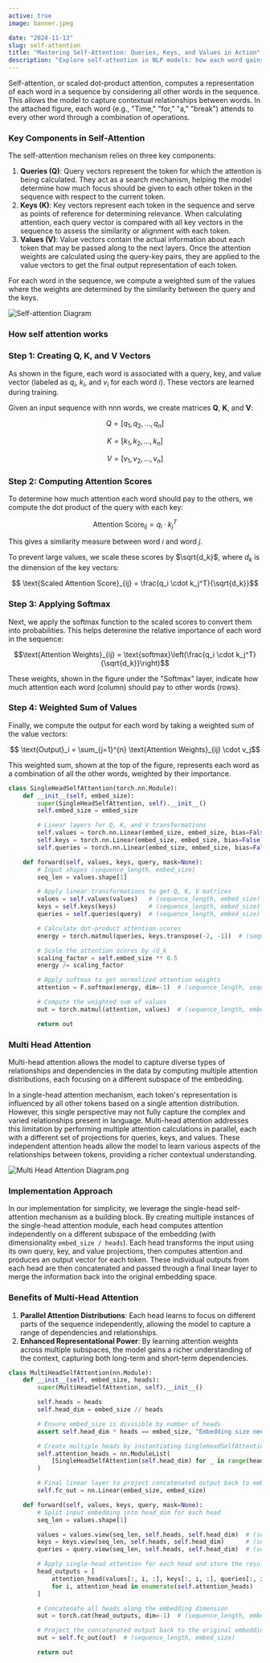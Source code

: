 ```yaml
---
active: true
image: banner.jpeg

date: "2024-11-13"
slug: self-attention
title: "Mastering Self-Attention: Queries, Keys, and Values in Action"
description: "Explore self-attention in NLP models: how each word gains context through queries, keys, and values, plus a look at multi-head attention for capturing complex relationships."
---
```


Self-attention, or scaled dot-product attention, computes a representation of each word in a sequence by considering all other words in the sequence. This allows the model to capture contextual relationships between words. In the attached figure, each word (e.g., "Time," "for," "a," "break") attends to every other word through a combination of operations.

### Key Components in Self-Attention

The self-attention mechanism relies on three key components:

1. **Queries (Q)**: Query vectors represent the token for which the attention is being calculated. They act as a search mechanism, helping the model determine how much focus should be given to each other token in the sequence with respect to the current token.
2. **Keys (K)**: Key vectors represent each token in the sequence and serve as points of reference for determining relevance. When calculating attention, each query vector is compared with all key vectors in the sequence to assess the similarity or alignment with each token.
3. **Values (V)**: Value vectors contain the actual information about each token that may be passed along to the next layers. Once the attention weights are calculated using the query-key pairs, they are applied to the value vectors to get the final output representation of each token.

For each word in the sequence, we compute a weighted sum of the values where the weights are determined by the similarity between the query and the keys.

![Self-attention Diagram](/images/blogs/self-attention/self_attention_diagram.png)

### How self attention works

### Step 1: Creating Q, K, and V Vectors

As shown in the figure, each word is associated with a query, key, and value vector (labeled as $q_i$, $k_i$, and $v_i$ for each word $i$). These vectors are learned during training.

Given an input sequence with nnn words, we create matrices **Q**, **K**, and **V**:

```math
Q = [q_1, q_2, \ldots, q_n]
```

```math
K = [k_1, k_2, \ldots, k_n]
```

```math
V = [v_1, v_2, \ldots, v_n]
```

### Step 2: Computing Attention Scores

To determine how much attention each word should pay to the others, we compute the dot product of the query with each key:

```math
\text{Attention Score}_{ij} = q_i \cdot k_j^T
```

This gives a similarity measure between word $i$ and word $j$.

To prevent large values, we scale these scores by $\sqrt{d_k}$, where $d_k$ is the dimension of the key vectors:

```math
 \text{Scaled Attention Score}_{ij} = \frac{q_i \cdot k_j^T}{\sqrt{d_k}}
```

### Step 3: Applying Softmax

Next, we apply the softmax function to the scaled scores to convert them into probabilities. This helps determine the relative importance of each word in the sequence:

```math
\text{Attention Weights}_{ij} = \text{softmax}\left(\frac{q_i \cdot k_j^T}{\sqrt{d_k}}\right)
```

These weights, shown in the figure under the "Softmax" layer, indicate how much attention each word (column) should pay to other words (rows).

### Step 4: Weighted Sum of Values

Finally, we compute the output for each word by taking a weighted sum of the value vectors:

```math
 \text{Output}_i = \sum_{j=1}^{n} \text{Attention Weights}_{ij} \cdot v_j
```

This weighted sum, shown at the top of the figure, represents each word as a combination of all the other words, weighted by their importance.

```python
class SingleHeadSelfAttention(torch.nn.Module):
    def __init__(self, embed_size):
        super(SingleHeadSelfAttention, self).__init__()
        self.embed_size = embed_size

        # Linear layers for Q, K, and V transformations
        self.values = torch.nn.Linear(embed_size, embed_size, bias=False)
        self.keys = torch.nn.Linear(embed_size, embed_size, bias=False)
        self.queries = torch.nn.Linear(embed_size, embed_size, bias=False)

    def forward(self, values, keys, query, mask=None):
        # Input shapes (sequence_length, embed_size)
        seq_len = values.shape[1]

        # Apply linear transformations to get Q, K, V matrices
        values = self.values(values)   # (sequence_length, embed_size)
        keys = self.keys(keys)         # (sequence_length, embed_size)
        queries = self.queries(query)  # (sequence_length, embed_size)

        # Calculate dot-product attention scores
        energy = torch.matmul(queries, keys.transpose(-2, -1))  # (sequence_length, sequence_length)

        # Scale the attention scores by √d_k
        scaling_factor = self.embed_size ** 0.5
        energy /= scaling_factor

        # Apply softmax to get normalized attention weights
        attention = F.softmax(energy, dim=-1)  # (sequence_length, sequence_length)

        # Compute the weighted sum of values
        out = torch.matmul(attention, values)  # (sequence_length, embed_size)

        return out

```

### Multi Head Attention

Multi-head attention allows the model to capture diverse types of relationships and dependencies in the data by computing multiple attention distributions, each focusing on a different subspace of the embedding.

In a single-head attention mechanism, each token's representation is influenced by all other tokens based on a single attention distribution. However, this single perspective may not fully capture the complex and varied relationships present in language. Multi-head attention addresses this limitation by performing multiple attention calculations in parallel, each with a different set of projections for queries, keys, and values. These independent attention heads allow the model to learn various aspects of the relationships between tokens, providing a richer contextual understanding.

![Multi Head Attention Diagram.png](/images/blogs/self-attention/multi_head_attention_diagram.png)

### Implementation Approach

In our implementation for simplicity, we leverage the single-head self-attention mechanism as a building block. By creating multiple instances of the single-head attention module, each head computes attention independently on a different subspace of the embedding (with dimensionality `embed_size / heads`). Each head transforms the input using its own query, key, and value projections, then computes attention and produces an output vector for each token. These individual outputs from each head are then concatenated and passed through a final linear layer to merge the information back into the original embedding space.

### Benefits of Multi-Head Attention

1. **Parallel Attention Distributions**: Each head learns to focus on different parts of the sequence independently, allowing the model to capture a range of dependencies and relationships.
2. **Enhanced Representational Power**: By learning attention weights across multiple subspaces, the model gains a richer understanding of the context, capturing both long-term and short-term dependencies.

```python
class MultiHeadSelfAttention(nn.Module):
    def __init__(self, embed_size, heads):
        super(MultiHeadSelfAttention, self).__init__()

        self.heads = heads
        self.head_dim = embed_size // heads

        # Ensure embed_size is divisible by number of heads
        assert self.head_dim * heads == embed_size, "Embedding size needs to be divisible by heads"

        # Create multiple heads by instantiating SingleHeadSelfAttention
        self.attention_heads = nn.ModuleList(
            [SingleHeadSelfAttention(self.head_dim) for _ in range(heads)]
        )

        # Final linear layer to project concatenated output back to embed_size
        self.fc_out = nn.Linear(embed_size, embed_size)

    def forward(self, values, keys, query, mask=None):
        # Split input embedding into head_dim for each head
        seq_len = values.shape[1]

        values = values.view(seq_len, self.heads, self.head_dim)  # (sequence_length, heads, head_dim)
        keys = keys.view(seq_len, self.heads, self.head_dim)      # (sequence_length, heads, head_dim)
        queries = query.view(seq_len, self.heads, self.head_dim)  # (sequence_length, heads, head_dim)

        # Apply single-head attention for each head and store the results
        head_outputs = [
            attention_head(values[:, i, :], keys[:, i, :], queries[:, i, :], mask)
            for i, attention_head in enumerate(self.attention_heads)
        ]

        # Concatenate all heads along the embedding dimension
        out = torch.cat(head_outputs, dim=-1)  # (sequence_length, embed_size)

        # Project the concatenated output back to the original embedding size
        out = self.fc_out(out)  # (sequence_length, embed_size)

        return out
```
